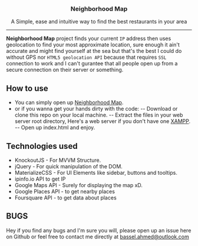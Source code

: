 <p align="center">
	<h3 align="center" style="font-weight: 700">Neighborhood Map</h3>
	<p align="center">
		A Simple, ease and intuitive way to find the best restaurants in your area
		<hr>
	</p>
</p>


**Neighborhood Map** project finds your current `IP` address then uses geolocation to find your most approximate location, sure enough it ain't accurate and might find yourself at the sea but that's the best I could do without GPS nor `HTML5 geolocation API` because that requires `SSL` connection to work and I can't gurantee that all people open up from a secure connection on their server or something.

## How to use
- You can simply open up [Neighborhood Map](https://basselahmed.github.io/udacity-neighborhood-map/).
- or if you wanna get your hands dirty with the code:
-- Download or clone this repo on your local machine.
-- Extract the files in your web server root directory, Here's a web server if you don't have one [XAMPP](https://www.apachefriends.org/download.html).
-- Open up index.html and enjoy.

## Technologies used
- KnockoutJS - For MVVM Structure.
- jQuery - For quick manipulation of the DOM.
- MaterializeCSS - For UI Elements like sidebar, buttons and tooltips.
- ipinfo.io API to get IP
- Google Maps API - Surely for displaying the map xD.
- Google Places API - to get nearby places
- Foursquare API - to get data about places

## BUGS
Hey if you find any bugs and I'm sure you will, please open up an issue here on Github or feel free to contact me directly at [bassel.ahmed@outlook.com ](mailto:bassel.ahmed@outlook.com)